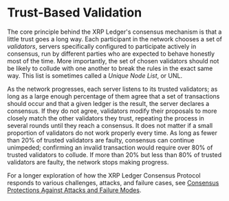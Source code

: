 # Trust-Based Validation

The core principle behind the XRP Ledger's consensus mechanism is that a little trust goes a long way. Each participant in the network chooses a set of _validators_, servers specifically configured to participate actively in consensus, run by different parties who are expected to behave honestly most of the time. More importantly, the set of chosen validators should not be likely to collude with one another to break the rules in the exact same way. This list is sometimes called a _Unique Node List_, or UNL.

As the network progresses, each server listens to its trusted validators; as long as a large enough percentage of them agree that a set of transactions should occur and that a given ledger is the result, the server declares a consensus. If they do not agree, validators modify their proposals to more closely match the other validators they trust, repeating the process in several rounds until they reach a consensus. It does not matter if a small proportion of validators do not work properly every time. As long as fewer than 20% of trusted validators are faulty, consensus can continue unimpeded; confirming an invalid transaction would require over 80% of trusted validators to collude. If more than 20% but less than 80% of trusted validators are faulty, the network stops making progress.

For a longer exploration of how the XRP Ledger Consensus Protocol responds to various challenges, attacks, and failure cases, see [Consensus Protections Against Attacks and Failure Modes](consensus-protections.html).